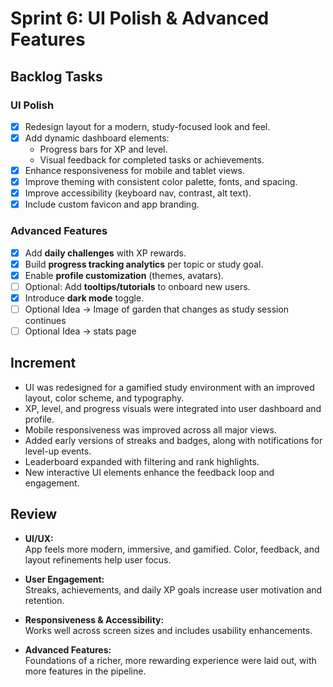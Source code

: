 # **Sprint 6: UI Polish & Advanced Features**

## **Backlog Tasks**

###  UI Polish
- [X] Redesign layout for a modern, study-focused look and feel.
- [X] Add dynamic dashboard elements:
  - Progress bars for XP and level.
  - Visual feedback for completed tasks or achievements.
- [X] Enhance responsiveness for mobile and tablet views.
- [X] Improve theming with consistent color palette, fonts, and spacing.
- [X] Improve accessibility (keyboard nav, contrast, alt text).
- [X] Include custom favicon and app branding.

### Advanced Features
- [X] Add **daily challenges** with XP rewards.
- [X] Build **progress tracking analytics** per topic or study goal.
- [X] Enable **profile customization** (themes, avatars).
- [ ] Optional: Add **tooltips/tutorials** to onboard new users.
- [X] Introduce **dark mode** toggle.
- [ ] Optional Idea -> Image of garden that changes as study session continues
- [ ] Optional Idea -> stats page

## **Increment**

- UI was redesigned for a gamified study environment with an improved layout, color scheme, and typography.
- XP, level, and progress visuals were integrated into user dashboard and profile.
- Mobile responsiveness was improved across all major views.
- Added early versions of streaks and badges, along with notifications for level-up events.
- Leaderboard expanded with filtering and rank highlights.
- New interactive UI elements enhance the feedback loop and engagement.

## **Review**

- **UI/UX:**  
  App feels more modern, immersive, and gamified. Color, feedback, and layout refinements help user focus.

- **User Engagement:**  
  Streaks, achievements, and daily XP goals increase user motivation and retention.

- **Responsiveness & Accessibility:**  
  Works well across screen sizes and includes usability enhancements.

- **Advanced Features:**  
  Foundations of a richer, more rewarding experience were laid out, with more features in the pipeline.
